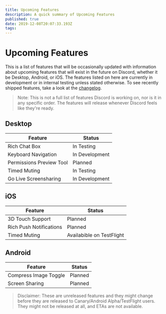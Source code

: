 ```yaml
---
title: Upcoming Features
description: A quick summary of Upcoming Features
published: true
date: 2019-12-08T20:07:33.193Z
tags: 
---
```


<!-- TITLE: Upcoming Features -->
<!-- SUBTITLE: A quick summary of Upcoming Features -->

# Upcoming Features
This is a list of features that will be occasionally updated with information about upcoming features that will exist in the future on Discord, whether it be Desktop, Android, or iOS. The features listed on here are currently in development or in internal testing unless stated otherwise. To see recently shipped features, take a look at the [changelog](/changelog).

> Note: This is not a full list of features Discord is working on, nor is it in any specific order. The features will release whenever Discord feels like they're ready.

## Desktop

| Feature |	Status |
|---------|---------|
| Rich Chat Box | In Testing |
| Keyboard Navigation | In Development |
| Permissions Preview Tool | Planned |
| Timed Muting | In Testing |
| Go Live Screensharing | In Development |

## iOS
| Feature | Status	|
|---------|---------|
| 3D Touch Support | Planned |
| Rich Push Notifications | Planned |
| Timed Muting | Availabible on TestFlight |

## Android
| Feature | Status |
|---------|--------|
| Compress Image Toggle | Planned |
| Screen Sharing | Planned |

> Disclaimer: These are unreleased features and they might change before they are released to Canary/Android Alpha/TestFlight users. They might not be released at all, and ETAs are not available.

